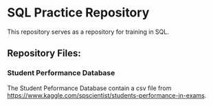 # SQL Practice Repository
This repository serves as a repository for training in SQL.

## Repository Files:
### Student Performance Database
The Student Peformance Database contain a csv file from https://www.kaggle.com/spscientist/students-performance-in-exams. 
